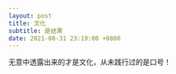 ```yaml
---
layout: post
title: 文化
subtitle: 是结果
date: 2021-08-31 23:19:00 +0800
---
```

无意中透露出来的才是文化，从未践行过的是口号！